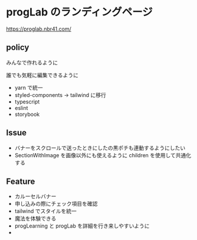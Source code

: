 # progLab のランディングページ

https://proglab.nbr41.com/

## policy

みんなで作れるように

誰でも気軽に編集できるように

- yarn で統一
- styled-components → tailwind に移行
- typescript
- eslint
- storybook

## Issue

- バナーをスクロールで送ったときにしたの黒ポチも連動するようにしたい
- SectionWithImage を画像以外にも使えるように children を使用して共通化する

## Feature

- カルーセルバナー
- 申し込みの際にチェック項目を確認
- tailwind でスタイルを統一
- 魔法を体験できる
- progLearning と progLab を詳細を行き来しやすいように
-
